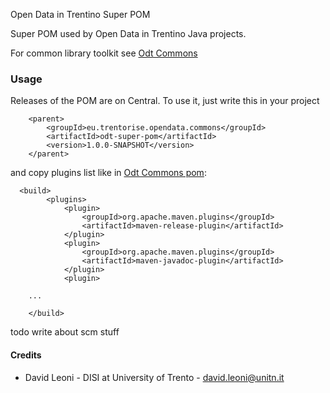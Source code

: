 
Open Data in Trentino Super POM

Super POM used by Open Data in Trentino Java projects. 

For common library toolkit see [Odt Commons](https://github.com/opendatatrentino/odt-commons)

### Usage 

Releases of the POM are on Central. To use it, just write this in your project

```
    <parent>
        <groupId>eu.trentorise.opendata.commons</groupId>
        <artifactId>odt-super-pom</artifactId>
        <version>1.0.0-SNAPSHOT</version>
    </parent>  
```

and copy plugins list like in [Odt Commons pom](https://github.com/opendatatrentino/odt-commons/blob/master/pom.xml): 

```
  <build>
        <plugins>
            <plugin>
                <groupId>org.apache.maven.plugins</groupId>
                <artifactId>maven-release-plugin</artifactId>
            </plugin>             
            <plugin>
                <groupId>org.apache.maven.plugins</groupId>
                <artifactId>maven-javadoc-plugin</artifactId>
            </plugin>             
            <plugin>

    ...

    </build>
```

todo write about scm stuff

#### Credits

* David Leoni - DISI at University of Trento - david.leoni@unitn.it
